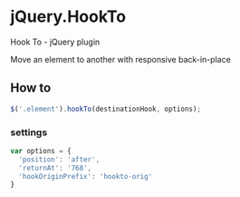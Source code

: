 # jQuery.HookTo

Hook To - jQuery plugin

Move an element to another with responsive back-in-place


## How to

```javascript
$('.element').hookTo(destinationHook, options);
```

### settings

```js
var options = {
  'position': 'after',
  'returnAt': '768',
  'hookOriginPrefix': 'hookto-orig'
}
```
